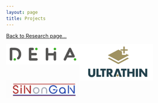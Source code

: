 ```yaml
---
layout: page
title: Projects
---
```


[Back to Research page...](research.md)

[<img align="left" width="200" src="files/deha.png">](deha.md)
[<img align="left" width="200" src="files/ultrathin.png">](ultrathin.md)
[<img align="left" width="200" src="files/sinongan.png">](sinongan.md)


